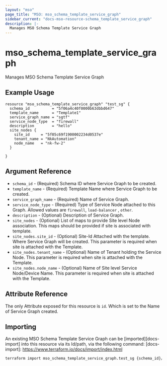 ```yaml
---
layout: "mso"
page_title: "MSO: mso_schema_template_service_graph"
sidebar_current: "docs-mso-resource-schema_template_service_graph"
description: |-
  Manages MSO Schema Template Service Graph
---
```


# mso_schema_template_service_graph #

Manages MSO Schema Template Service Graph

## Example Usage ##

```hcl
resource "mso_schema_template_service_graph" "test_sg" {
  schema_id          = "5f06a4c40f0000b63dbbd647"
  template_name      = "Template1"
  service_graph_name = "sgtf"
  service_node_type  = "firewall"
  description        = "hello"
  site_nodes {
    site_id     = "5f05c69f1900002234d0537e"
    tenant_name = "NkAutomation"
    node_name   = "nk-fw-2"
  }

}

```

## Argument Reference ##
* `schema_id` - (Required) Schema ID where Service Graph to be created.
* `template_name` - (Required) Template Name where Service Graph to be created.
* `service_graph_name` - (Required) Name of Service Graph.
* `service_node_type` - (Required) Type of Service Node attached to this Graph. Allowed values are `firewall`, `load-balancer` , `other`.
* `description` - (Optional) Description of Service Graph.
* `site_nodes` - (Optional) List of maps to provide Site level Node association. This maps should be provided if site is associated with template.
* `site_nodes.site_id` - (Optional) Site-Id Attached with the template. Where Service Graph will be created. This parameter is required when site is attached with the Template.
* `site_nodes.tenant_name` - (Optional) Name of Tenant holding the Service Node. This parameter is required when site is attached with the Template.
* `site_nodes.node_name` - (Optional) Name of Site level Service Node/Device Name. This parameter is required when site is attached with the Template.

## Attribute Reference ##

The only Attribute exposed for this resource is `id`. Which is set to the Name of Service Graph created.

## Importing ##

An existing MSO Schema Template Service Graph can be [imported][docs-import] into this resource via its Id/path, via the following command: [docs-import]: <https://www.terraform.io/docs/import/index.html>

```bash
terraform import mso_schema_template_service_graph.test_sg {schema_id}/template/{template_name}/serviceGraph/{service_graph_name}/nodeIndex/{node_index}
```
